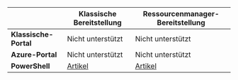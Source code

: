 |  | **Klassische Bereitstellung**  | **Ressourcenmanager-Bereitstellung**|
|-----------------------------|-------------|---------------------|
| **Klassische-Portal**          | Nicht unterstützt          | Nicht unterstützt                  |
| **Azure-Portal**            | Nicht unterstützt         | Nicht unterstützt                  |
| **PowerShell** | [Artikel](../articles/expressroute/expressroute-howto-coexist-classic.md) | [Artikel](../articles/expressroute/expressroute-howto-coexist-resource-manager.md) |
